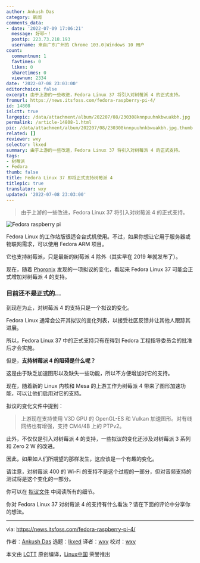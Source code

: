 ```yaml
---
author: Ankush Das
category: 新闻
comments_data:
- date: '2022-07-09 17:06:21'
  message: 好耶~！
  postip: 223.73.218.193
  username: 来自广东广州的 Chrome 103.0|Windows 10 用户
count:
  commentnum: 1
  favtimes: 0
  likes: 0
  sharetimes: 0
  viewnum: 2334
date: '2022-07-08 23:03:00'
editorchoice: false
excerpt: 由于上游的一些改进，Fedora Linux 37 将引入对树莓派 4 的正式支持。
fromurl: https://news.itsfoss.com/fedora-raspberry-pi-4/
id: 14808
islctt: true
largepic: /data/attachment/album/202207/08/230308knnpuuhnkbwuakbh.jpg
permalink: /article-14808-1.html
pic: /data/attachment/album/202207/08/230308knnpuuhnkbwuakbh.jpg.thumb.jpg
related: []
reviewer: wxy
selector: lkxed
summary: 由于上游的一些改进，Fedora Linux 37 将引入对树莓派 4 的正式支持。
tags:
- 树莓派
- Fedora
thumb: false
title: Fedora Linux 37 即将正式支持树莓派 4
titlepic: true
translator: wxy
updated: '2022-07-08 23:03:00'
---
```



> 
> 由于上游的一些改进，Fedora Linux 37 将引入对树莓派 4 的正式支持。
> 
> 
> 


![Fedora raspberry pi](/data/attachment/album/202207/08/230308knnpuuhnkbwuakbh.jpg)


Fedora Linux 的工作站版很适合台式机使用。不过，如果你想让它用于服务器或物联网需求，可以使用 Fedora ARM 项目。


它也支持树莓派，只是最新的树莓派 4 除外（其实早在 2019 年就发布了）。


现在，随着 [Phoronix](https://www.phoronix.com/scan.php?page=news_item&px=Fedora-37-Raspberry-Pi-4) 发现的一项拟议的变化，看起来 Fedora Linux 37 可能会正式增加对树莓派 4 的支持。


### 目前还不是正式的...


到现在为止，对树莓派 4 的支持只是一个拟议的变化。


Fedora Linux 通常会公开其拟议的变化列表，以接受社区反馈并让其他人跟踪其进展。


所以，Fedora Linux 37 中的正式支持只有在得到 Fedora 工程指导委员会的批准后才会实施。


但是，**支持树莓派 4 的阻碍是什么呢？**


这是由于缺乏加速图形以及缺失一些功能，所以不方便增加对它的支持。


现在，随着新的 Linux 内核和 Mesa 的上游工作为树莓派 4 带来了图形加速功能，可以让他们启用对它的支持。


拟议的变化文件中提到：



> 
> 上游现在支持使用 V3D GPU 的 OpenGL-ES 和 Vulkan 加速图形。对有线网络也有增强，支持 CM4/4B 上的 PTPv2。
> 
> 
> 


此外，不仅仅是引入对树莓派 4 的支持，一些拟议的变化还涉及对树莓派 3 系列和 Zero 2 W 的改进。


因此，如果如人们所期望的那样发生，这应该是一个有趣的变化。


请注意，对树莓派 400 的 Wi-Fi 的支持不是这个过程的一部分，但对音频支持的测试将是这个变化的一部分。


你可以在 [拟议文件](https://fedoraproject.org/wiki/Changes/RaspberryPi4) 中阅读所有的细节。


你对 Fedora Linux 37 对树莓派 4 的支持有什么看法？请在下面的评论中分享你的想法。




---


via: <https://news.itsfoss.com/fedora-raspberry-pi-4/>


作者：[Ankush Das](https://news.itsfoss.com/author/ankush/) 选题：[lkxed](https://github.com/lkxed) 译者：[wxy](https://github.com/wxy) 校对：[wxy](https://github.com/wxy)


本文由 [LCTT](https://github.com/LCTT/TranslateProject) 原创编译，[Linux中国](https://linux.cn/) 荣誉推出